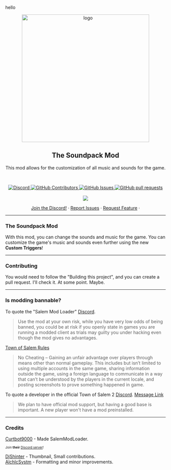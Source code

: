 hello
<p align="center">
 <img width="400px" src="https://raw.githubusercontent.com/JustAnotherNoob3/The-Soundpack-Mod/main/resources/images/thumbnail.png" align="center" alt="logo" />
 <h2 align="center">The Soundpack Mod</h2>
 <p align="center">This mod allows for the customization of all music and sounds for the game.
</p>

<br>
  <p align="center">
    <a href="https://discord.gg/ht8ttc3R8E">
      <img alt="Discord" src="https://img.shields.io/discord/1114293748373925940?label=discord&logo=discord&style=flat" />
    </a>
    <a href="https://github.com/JustAnotherNoob3/The-Soundpack-Mod/graphs/contributors">
      <img alt="GitHub Contributors" src="https://img.shields.io/github/contributors/JustAnotherNoob3/The-Soundpack-Mod" />
    </a>
    <a href="https://github.com/JustAnotherNoob3/The-Soundpack-Mod/graphs/contributors">
    <a href="https://github.com/JustAnotherNoob3/The-Soundpack-Mod/issues">
      <img alt="GitHub Issues" src="https://img.shields.io/github/issues/JustAnotherNoob3/The-Soundpack-Mod?color=0088ff" />
    </a>
    <a href="https://github.com/JustAnotherNoob3/The-Soundpack-Mod/pulls">
      <img alt="GitHub pull requests" src="https://img.shields.io/github/issues-pr/JustAnotherNoob3/The-Soundpack-Mod?color=0088ff" />
    </a>
    <br/>
    <br/>
    <a href="https://github.com/BepInEx/BepInEx">
      <img src="https://img.shields.io/badge/Supports-BepInEx-gray.svg?colorA=orange&colorB=FB542B&style=for-the-badge"/>
    </a>
  </p>

  <p align="center">
    <a href="https://discord.gg/ht8ttc3R8E">Join the Discord!</a>
    ·
    <a href="https://github.com/JustAnotherNoob3/The-Soundpack-Mod/issues/new/choose">Report Issues</a>
    ·
    <a href="https://github.com/JustAnotherNoob3/The-Soundpack-Mod/issues/new/choose">Request Feature</a>
    ·
  </p>




___
### The Soundpack Mod
With this mod, you can change the sounds and music for the game. You can customize the game's music and sounds even further using the new <b>Custom Triggers</b>! 

____
### Contributing
You would need to follow the "Building this project", and you can create a pull request. I'll check it. At some point. Maybe.



___
### Is modding bannable?
To quote the "Salem Mod Loader" [Discord](https://discord.gg/AdpRqzstfj).
> Use the mod at your own risk, while you have very low odds of being banned, you could be at risk if you openly state in games you are running a modded client as trials may guilty you under hacking even though the mod gives no advantages.

[Town of Salem Rules](https://www.blankmediagames.com/rules/)
> No Cheating – Gaining an unfair advantage over players through means other than normal gameplay. This includes but isn’t limited to using multiple accounts in the same game, sharing information outside the game, using a foreign language to communicate in a way that can’t be understood by the players in the current locale, and posting screenshots to prove something happened in game.

To quote a developer in the official Town of Salem 2 [Discord](https://discord.gg/townofsalem2). [Message Link](https://discord.com/channels/1110363758792036352/1111801081060655154/1112876123852906617)
> We plan to have official mod support, but having a good base is important. A new player won't have a mod preinstalled.

</p>

___
### Credits
[Curtbot9000](https://github.com/Curtbot9000) - Made SalemModLoader.
<p style="font-size:10px; margin-top: -2px;">Join <b>their</b> <a href="https://discord.gg/AdpRqzstfj">Discord server</a>!</p>

[DjShinter](https://github.com/DjShinter) - Thumbnail, Small contributions.\
[AlchlcSystm](https://github.com/AlchlcDvl) - Formatting and minor improvements.

